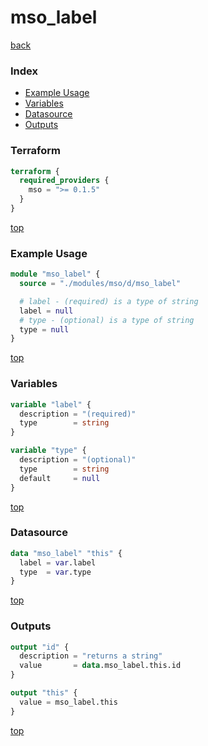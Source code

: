 # mso_label

[back](../mso.md)

### Index

- [Example Usage](#example-usage)
- [Variables](#variables)
- [Datasource](#datasource)
- [Outputs](#outputs)

### Terraform

```terraform
terraform {
  required_providers {
    mso = ">= 0.1.5"
  }
}
```

[top](#index)

### Example Usage

```terraform
module "mso_label" {
  source = "./modules/mso/d/mso_label"

  # label - (required) is a type of string
  label = null
  # type - (optional) is a type of string
  type = null
}
```

[top](#index)

### Variables

```terraform
variable "label" {
  description = "(required)"
  type        = string
}

variable "type" {
  description = "(optional)"
  type        = string
  default     = null
}
```

[top](#index)

### Datasource

```terraform
data "mso_label" "this" {
  label = var.label
  type  = var.type
}
```

[top](#index)

### Outputs

```terraform
output "id" {
  description = "returns a string"
  value       = data.mso_label.this.id
}

output "this" {
  value = mso_label.this
}
```

[top](#index)